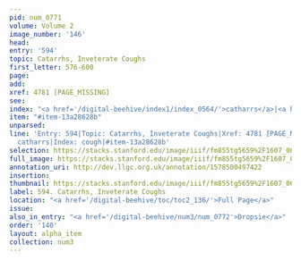 ```yaml
---
pid: num_0771
volume: Volume 2
image_number: '146'
head: 
entry: '594'
topic: Catarrhs, Inveterate Coughs
first_letter: 576-600
page: 
add: 
xref: 4781 [PAGE_MISSING]
see: 
index: "<a href='/digital-beehive/index1/index_0564/'>catharrs</a>|<a href='/digital-beehive/index1/index_0869/'>cough</a>"
item: "#item-13a28628b"
unparsed: 
line: 'Entry: 594|Topic: Catarrhs, Inveterate Coughs|Xref: 4781 [PAGE_MISSING]|Index:
  catharrs|Index: cough|#item-13a28628b'
selection: https://stacks.stanford.edu/image/iiif/fm855tg5659%2F1607_0613/903,1176,2757,495/full/0/default.jpg
full_image: https://stacks.stanford.edu/image/iiif/fm855tg5659%2F1607_0613/full/full/0/default.jpg
annotation_uri: http://dev.llgc.org.uk/annotation/1578500497422
insertion: 
thumbnail: https://stacks.stanford.edu/image/iiif/fm855tg5659%2F1607_0613/903,1176,600,180/250,/0/default.jpg
label: 594. Catarrhs, Inveterate Coughs
location: "<a href='/digital-beehive/toc/toc2_136/'>Full Page</a>"
issue: 
also_in_entry: "<a href='/digital-beehive/num3/num_0772'>Dropsie</a>"
order: '140'
layout: alpha_item
collection: num3
---
```

